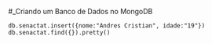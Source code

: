 #_Criando um Banco de Dados no MongoDB

    db.senactat.insert({nome:"Andres Cristian", idade:"19"})
    db.senactat.find({}).pretty()
